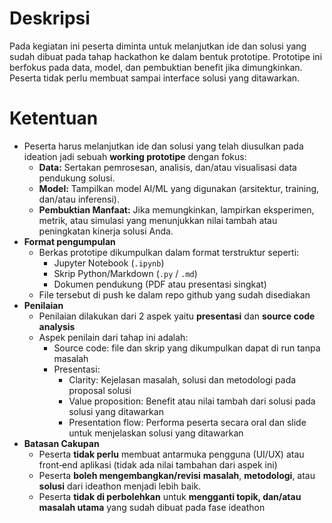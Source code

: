 # Deskripsi

Pada kegiatan ini peserta diminta untuk melanjutkan ide dan solusi yang sudah dibuat pada tahap hackathon ke dalam bentuk prototipe. Prototipe ini berfokus pada data, model, dan pembuktian benefit jika dimungkinkan. Peserta tidak perlu membuat sampai interface solusi yang ditawarkan. 

# Ketentuan

- Peserta harus melanjutkan ide dan solusi yang telah diusulkan pada ideation jadi sebuah **working prototipe** dengan fokus:
    - **Data:** Sertakan pemrosesan, analisis, dan/atau visualisasi data pendukung solusi.
    - **Model:** Tampilkan model AI/ML yang digunakan (arsitektur, training, dan/atau inferensi).
    - **Pembuktian Manfaat:** Jika memungkinkan, lampirkan eksperimen, metrik, atau simulasi yang menunjukkan nilai tambah atau peningkatan kinerja solusi Anda.
- **Format pengumpulan**
    - Berkas prototipe dikumpulkan dalam format terstruktur seperti:
        - Jupyter Notebook (`.ipynb`)
        - Skrip Python/Markdown (`.py` / `.md`)
        - Dokumen pendukung (PDF atau presentasi singkat)
    - File tersebut di push ke dalam repo github yang sudah disediakan
- **Penilaian**
    - Penilaian dilakukan dari 2 aspek yaitu **presentasi** dan **source code analysis**
    - Aspek penilain dari tahap ini adalah:
        - Source code: file dan skrip yang dikumpulkan dapat di run tanpa masalah
        - Presentasi:
            - Clarity: Kejelasan masalah, solusi dan metodologi pada proposal solusi
            - Value proposition: Benefit atau nilai tambah dari solusi pada solusi yang ditawarkan
            - Presentation flow: Performa peserta secara oral dan slide untuk menjelaskan solusi yang ditawarkan
- **Batasan Cakupan**
    - Peserta **tidak perlu** membuat antarmuka pengguna (UI/UX) atau front‑end aplikasi (tidak ada nilai tambahan dari aspek ini)
    - Peserta **boleh mengembangkan/revisi** **masalah**, **metodologi**, atau **solusi** dari ideathon menjadi lebih baik.
    - Peserta **tidak di perbolehkan** untuk **mengganti topik, dan/atau masalah utama** yang sudah dibuat pada fase ideathon